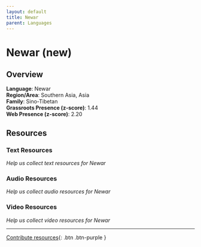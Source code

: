 ```yaml
---
layout: default
title: Newar
parent: Languages
---
```


# Newar (new)

## Overview

**Language**: Newar  
**Region/Area**: Southern Asia, Asia  
**Family**: Sino-Tibetan  
**Grassroots Presence (z-score)**: 1.44  
**Web Presence (z-score)**: 2.20  

## Resources

### Text Resources
*Help us collect text resources for Newar*

### Audio Resources
*Help us collect audio resources for Newar*

### Video Resources
*Help us collect video resources for Newar*

---

[Contribute resources](https://forms.office.com/e/1SfLJx3u1r){: .btn .btn-purple }
